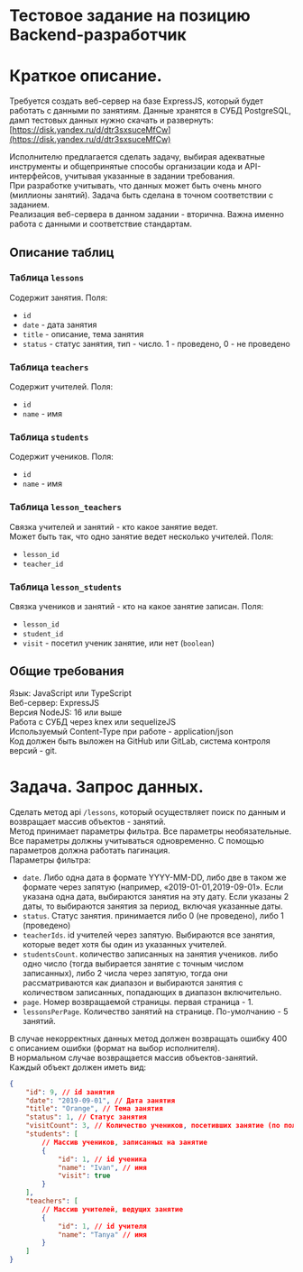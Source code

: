 # Тестовое задание на позицию Backend-разработчик

# Краткое описание.

Требуется создать веб-сервер на базе ExpressJS, который будет работать с данными по занятиям. Данные хранятся в СУБД PostgreSQL, дамп тестовых данных нужно скачать и развернуть: [https://disk.yandex.ru/d/dtr3sxsuceMfCw](https://disk.yandex.ru/d/dtr3sxsuceMfCw)

Исполнителю предлагается сделать задачу, выбирая адекватные инструменты и общепринятые способы организации кода и API-интерфейсов, учитывая указанные в задании требования.  
При разработке учитывать, что данных может быть очень много (миллионы занятий). Задача быть сделана в точном соответствии с заданием.  
Реализация веб-сервера в данном задании - вторична. Важна именно работа с данными и соответствие стандартам.

## Описание таблиц

### Таблица `lessons`

Содержит занятия. Поля:

-   `id`
-   `date` - дата занятия
-   `title` - описание, тема занятия
-   `status` - статус занятия, тип - число. 1 - проведено, 0 - не проведено

### Таблица `teachers`

Содержит учителей. Поля:

-   `id`
-   `name` - имя

### Таблица `students`

Содержит учеников. Поля:

-   `id`
-   `name` - имя

### Таблица `lesson_teachers`

Связка учителей и занятий - кто какое занятие ведет.\
Может быть так, что одно занятие ведет несколько учителей.
Поля:

-   `lesson_id`
-   `teacher_id`

### Таблица `lesson_students`

Связка учеников и занятий - кто на какое занятие записан.
Поля:

-   `lesson_id`
-   `student_id`
-   `visit` - посетил ученик занятие, или нет (`boolean`)

## Общие требования

Язык: JavaScript или TypeScript  
Веб-сервер: ExpressJS  
Версия NodeJS: 16 или выше  
Работа с СУБД через knex или sequelizeJS  
Используемый Content-Type при работе - application/json  
Код должен быть выложен на GitHub или GitLab, система контроля версий - git.

# Задача. Запрос данных.

Сделать метод api `/lessons`, который осуществляет поиск по данным и возвращает массив объектов - занятий.  
Метод принимает параметры фильтра. Все параметры необязательные. Все параметры должны учитываться одновременно. С помощью параметров должна работать пагинация.  
Параметры фильтра:

-   `date`. Либо одна дата в формате YYYY-MM-DD, либо две в таком же формате через запятую (например, «2019-01-01,2019-09-01». Если указана одна дата, выбираются занятия на эту дату. Если указаны 2 даты, то выбираются занятия за период, включая указанные даты.
-   `status`. Статус занятия. принимается либо 0 (не проведено), либо 1 (проведено)
-   `teacherIds`. id учителей через запятую. Выбираются все занятия, которые ведет хотя бы один из указанных учителей.
-   `studentsCount`. количество записанных на занятия учеников. либо одно число (тогда выбирается занятие с точным числом записанных), либо 2 числа через запятую, тогда они рассматриваются как диапазон и выбираются занятия с количеством записанных, попадающих в диапазон включительно.
-   `page`. Номер возвращаемой страницы. первая страница - 1.
-   `lessonsPerPage`. Количество занятий на странице. По-умолчанию - 5 занятий.

В случае некорректных данных метод должен возвращать ошибку 400 с описанием ошибки (формат на выбор исполнителя).  
В нормальном случае возвращается массив объектов-занятий.\
Каждый объект должен иметь вид:

```json
{
    "id": 9, // id занятия
    "date": "2019-09-01", // Дата занятия
    "title": "Orange", // Тема занятия
    "status": 1, // Статус занятия
    "visitCount": 3, // Количество учеников, посетивших занятие (по полю visit)
    "students": [
        // Массив учеников, записанных на занятие
        {
            "id": 1, // id ученика
            "name": "Ivan", // имя
            "visit": true
        }
    ],
    "teachers": [
        // Массив учителей, ведущих занятие
        {
            "id": 1, // id учителя
            "name": "Tanya" // имя
        }
    ]
}
```
